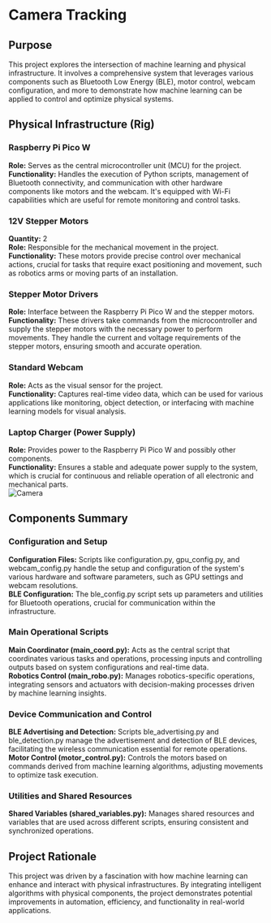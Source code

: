# Camera Tracking
## Purpose
This project explores the intersection of machine learning and physical infrastructure. It involves a comprehensive system that leverages various components such as Bluetooth Low Energy (BLE), motor control, webcam configuration, and more to demonstrate how machine learning can be applied to control and optimize physical systems.

## Physical Infrastructure (Rig)
### Raspberry Pi Pico W
**Role:** Serves as the central microcontroller unit (MCU) for the project.<br>
**Functionality:** Handles the execution of Python scripts, management of Bluetooth connectivity, and communication with other hardware components like motors and the webcam. It's equipped with Wi-Fi capabilities which are useful for remote monitoring and control tasks.

### 12V Stepper Motors
**Quantity:** 2<br>
**Role:** Responsible for the mechanical movement in the project.<br>
**Functionality:** These motors provide precise control over mechanical actions, crucial for tasks that require exact positioning and movement, such as robotics arms or moving parts of an installation.

### Stepper Motor Drivers
**Role:** Interface between the Raspberry Pi Pico W and the stepper motors.<br>
**Functionality:** These drivers take commands from the microcontroller and supply the stepper motors with the necessary power to perform movements. They handle the current and voltage requirements of the stepper motors, ensuring smooth and accurate operation.

### Standard Webcam
**Role:** Acts as the visual sensor for the project.<br>
**Functionality:** Captures real-time video data, which can be used for various applications like monitoring, object detection, or interfacing with machine learning models for visual analysis.

### Laptop Charger (Power Supply)
**Role:** Provides power to the Raspberry Pi Pico W and possibly other components.<br>
**Functionality:** Ensures a stable and adequate power supply to the system, which is crucial for continuous and reliable operation of all electronic and mechanical parts.<br>
![Camera](../assets/img/camera.png)

## Components Summary
### Configuration and Setup
**Configuration Files:** Scripts like configuration.py, gpu_config.py, and webcam_config.py handle the setup and configuration of the system's various hardware and software parameters, such as GPU settings and webcam resolutions.<br>
**BLE Configuration:** The ble_config.py script sets up parameters and utilities for Bluetooth operations, crucial for communication within the infrastructure.

### Main Operational Scripts
**Main Coordinator (main_coord.py):** Acts as the central script that coordinates various tasks and operations, processing inputs and controlling outputs based on system configurations and real-time data.<br>
**Robotics Control (main_robo.py):** Manages robotics-specific operations, integrating sensors and actuators with decision-making processes driven by machine learning insights.

### Device Communication and Control
**BLE Advertising and Detection:** Scripts ble_advertising.py and ble_detection.py manage the advertisement and detection of BLE devices, facilitating the wireless communication essential for remote operations.<br>
**Motor Control (motor_control.py):** Controls the motors based on commands derived from machine learning algorithms, adjusting movements to optimize task execution.

### Utilities and Shared Resources
**Shared Variables (shared_variables.py):** Manages shared resources and variables that are used across different scripts, ensuring consistent and synchronized operations.

## Project Rationale
This project was driven by a fascination with how machine learning can enhance and interact with physical infrastructures. By integrating intelligent algorithms with physical components, the project demonstrates potential improvements in automation, efficiency, and functionality in real-world applications.
